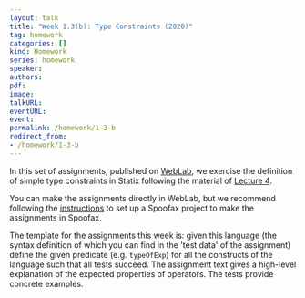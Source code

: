 ```yaml
---
layout: talk
title: "Week 1.3(b): Type Constraints (2020)"
tag: homework
categories: []
kind: Homework
series: homework
speaker:
authors:
pdf:
image:
talkURL:
eventURL:
event:
permalink: /homework/1-3-b
redirect_from:
- /homework/1-3-b
---
```


In this set of assignments, published on [WebLab](https://weblab.tudelft.nl/cs4200/2021-2022/assignment/87716/view), we exercise the definition of simple type constraints in Statix following the material of [Lecture 4]({{site.baseurl}}/lecture/4).

You can make the assignments directly in WebLab, but we recommend following the [instructions]({{site.baseurl}}/homework/1-3-a) to set up a Spoofax project to make the assignments in Spoofax.

The template for the assignments this week is: given this language (the syntax definition of which you can find in the 'test data' of the assignment) define the given predicate (e.g. `typeOfExp`) for all the constructs of the language such that all tests succeed. The assignment text gives a high-level explanation of the expected properties of operators. The tests provide concrete examples.
